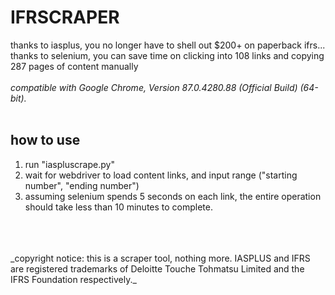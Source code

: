 # IFRSCRAPER
thanks to iasplus, you no longer have to shell out $200+ on paperback ifrs... thanks to selenium, you can save time on clicking into 108 links and copying 287 pages of content manually
<br/>
<br/>
*compatible with Google Chrome, Version 87.0.4280.88 (Official Build) (64-bit).*
<br/>
<br/>
## how to use
1. run "iaspluscrape.py"
2. wait for webdriver to load content links, and input range ("starting number", "ending number")
3. assuming selenium spends 5 seconds on each link, the entire operation should take less than 10 minutes to complete.
<br/>
<br/>
<br/>
_copyright notice: this is a scraper tool, nothing more. IASPLUS and IFRS are registered trademarks of Deloitte Touche Tohmatsu Limited and the IFRS Foundation respectively._
